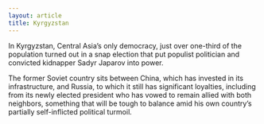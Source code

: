 ```yaml
---
layout: article
title: Kyrgyzstan
---
```


In Kyrgyzstan, Central Asia’s only democracy, just over one-third of the population turned out in a snap election that put populist politician and convicted kidnapper Sadyr Japarov into power.

The former Soviet country sits between China, which has invested in its infrastructure, and Russia, to which it still has significant loyalties, including from its newly elected president who has vowed to remain allied with both neighbors, something that will be tough to balance amid his own country’s partially self-inflicted political turmoil.
